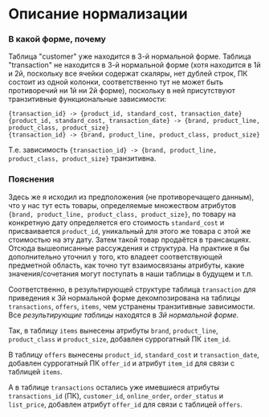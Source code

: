 
# Описание нормализации

### В какой форме, почему 

Таблица "customer" уже находится в 3-й нормальной форме.
Таблица "transaction" не находится в 3-й нормальной форме
(хотя находится в 1й и 2й, поскольку все ячейки содержат скаляры, нет дублей строк,
ПК состоит из одной колонки, соответственно тут не может быть противоречий ни 1й ни 2й форме),
поскольку в ней присутствуют транзитивные функциональные
зависимости:
```
{transaction_id} -> {product_id, standard_cost, transaction_date}
{product_id, standard_cost, transaction_date} -> {brand, product_line, product_class, product_size}
{transaction_id} -> {brand, product_line, product_class, product_size}
```

Т.е. зависимость `{transaction_id} -> {brand, product_line, product_class, product_size}`
транзитивна.

### Пояснения

Здесь же я исходил из предположения (не противоречащего данным), что у нас тут есть товары,
определяемые множеством атрибутов `{brand, product_line, product_class, product_size}`,
по товару на конкретную дату определяется его стоимость `standard_cost` и
присваивается `product_id`, уникальный для этого же товара с этой же стоимостью на эту дату.
Затем такой товар продаётся в трансакциях. Отсюда вышеописанные рассуждения и структура.
На практике я бы дополнительно уточнил у того, кто владеет соответствующей предметной область, как
точно тут взаимосвязаны атрибуты, какие значения/сочетания могут поступать в наши таблицы в будущем и т.п.

Соответственно, в результирующей структуре таблица `transaction` для приведения к 3й 
нормальной форме декомпозирована на таблицы `transactions`, `offers`, `items`,
чем устранены транзитивные зависимости. Все *результирующие таблицы* находятся в *3й нормальной форме*.

Так, в таблицу `items` вынесены атрибуты `brand`, `product_line`, `product_class` и `product_size`, добавлен суррогатный ПК `item_id`.

В таблицу `offers` вынесены `product_id`, `standard_cost` и `transaction_date`, добавлен суррогатный ПК `offer_id` и атрибут `item_id` для связи с таблицей `items`.

А в таблице `transactions` остались уже имевшиеся атрибуты `transactions_id` (ПК), `customer_id`, `online_order`, `order_status` и `list_price`, добавлен атрибут `offer_id` для связи с таблицей `offers`.
